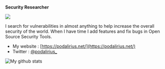 **Security Researcher**

<a href="https://twitter.com/intent/follow?screen_name=podalirius_" title="Follow"><img src="https://img.shields.io/twitter/follow/podalirius_?label=Podalirius&style=social"></a>

I search for vulnerabilities in almost anything to help increase the overall security of the world. When I have time I add features and fix bugs in Open Source Security Tools.

 - My website : [https://podalirius.net/](https://podalirius.net/)
 - Twitter : [@podalirius_](https://twitter.com/podalirius_) 

![My github stats](https://github-readme-stats.vercel.app/api?username=p0dalirius&show_icons=true&include_all_commits=true)
